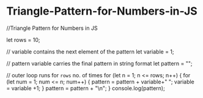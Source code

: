# Triangle-Pattern-for-Numbers-in-JS
//Triangle Pattern for Numbers in JS

let rows = 10;

// variable contains the next element of the pattern
let variable = 1;

// pattern variable carries the final pattern in string format
let pattern = "";

// outer loop runs for `rows` no. of times
for (let n = 1; n <= rows; n++) {
   for (let num = 1; num <= n; num++) {
      pattern = pattern + variable+" ";
      variable = variable +1;
   }
   pattern = pattern + "\n";
}
console.log(pattern);
